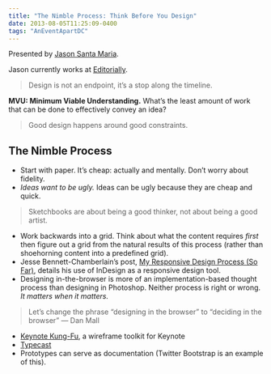 ```yaml
---
title: "The Nimble Process: Think Before You Design"
date: 2013-08-05T11:25:09-0400
tags: "AnEventApartDC"
---
```


Presented by [Jason Santa Maria](http://jasonsantamaria.com/).

Jason currently works at [Editorially](https://editorially.com/).

> Design is not an endpoint, it’s a stop along the timeline.

**MVU: Minimum Viable Understanding.** What’s the least amount of work that can be done to effectively convey an idea?

> Good design happens around good constraints.


## The Nimble Process

- Start with paper. It’s cheap: actually and mentally. Don’t worry about fidelity.
- _Ideas want to be ugly._ Ideas can be ugly because they are cheap and quick.

> Sketchbooks are about being a good thinker, not about being a good artist.

- Work backwards into a grid. Think about what the content requires _first_ then figure out a grid from the natural results of this process (rather than shoehorning content into a predefined grid).
- Jesse Bennett-Chamberlain’s post, [My Responsive Design Process (So Far)](http://www.31three.com/notebook/archive/my_responsive_design_process/), details his use of InDesign as a responsive design tool.
- Designing in-the-browser is more of an implementation-based thought process than designing in Photoshop. Neither process is right or wrong. _It matters when it matters._

> Let’s change the phrase “designing in the browser” to “deciding in the browser” — Dan Mall

- [Keynote Kung-Fu](http://keynotekungfu.com/), a wireframe toolkit for Keynote
- [Typecast](http://typecast.com/)
- Prototypes can serve as documentation (Twitter Bootstrap is an example of this).

